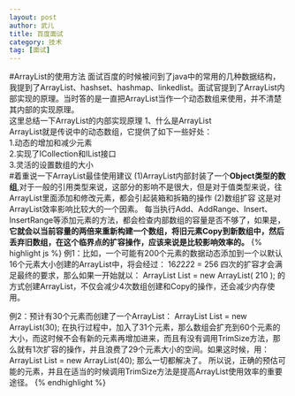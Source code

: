 ```yaml
---
layout: post
author: 武儿
title: 百度面试
category: 技术
tag: [面试]
---
```


#ArrayList的使用方法
面试百度的时候被问到了java中的常用的几种数据结构，我提到了ArrayList、hashset、hashmap、linkedlist。面试官提到了ArrayList内部实现的原理。当时答的是一直把ArrayList当作一个动态数组来使用，并不清楚其内部的实现原理。
<br/>
这里总结一下ArrayList的内部实现原理
1、什么是ArrayList
<br/>
ArrayList就是传说中的动态数组，它提供了如下一些好处：
<br/>
1.动态的增加和减少元素
<br/>
2.实现了ICollection和IList接口
<br/>
3.灵活的设置数组的大小
<br/>
#着重说一下ArrayList最佳使用建议
(1)ArrayList内部封装了一个**Object类型的数组**,对于一般的引用类型来说，这部分的影响不是很大，但是对于值类型来说，往ArrayList里面添加和修改元素，都会引起装箱和拆箱的操作
(2)数组扩容
这是对ArrayList效率影响比较大的一个因素。
每当执行Add、AddRange、Insert、InsertRange等添加元素的方法，都会检查内部数组的容量是否不够了，如果是，**它就会以当前容量的两倍来重新构建一个数组，将旧元素Copy到新数组中，然后丢弃旧数组，在这个临界点的扩容操作，应该来说是比较影响效率的。**
{% highlight js %}
     例1：比如，一个可能有200个元素的数据动态添加到一个以默认16个元素大小创建的ArrayList中，将会经过：
16*2*2*2*2 = 256
四次的扩容才会满足最终的要求，那么如果一开始就以：
ArrayList List = new ArrayList( 210 );
的方式创建ArrayList，不仅会减少4次数组创建和Copy的操作，还会减少内存使用。

 例2：预计有30个元素而创建了一个ArrayList：
ArrayList List = new ArrayList(30);
在执行过程中，加入了31个元素，那么数组会扩充到60个元素的大小，而这时候不会有新的元素再增加进来，而且有没有调用TrimSize方法，那么就有1次扩容的操作，并且浪费了29个元素大小的空间。如果这时候，用：
ArrayList List = new ArrayList(40);
那么一切都解决了。
所以说，正确的预估可能的元素，并且在适当的时候调用TrimSize方法是提高ArrayList使用效率的重要途径。
{% endhighlight %}